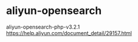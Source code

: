 # aliyun-opensearch
aliyun-opensearch-php-v3.2.1
https://help.aliyun.com/document_detail/29157.html
